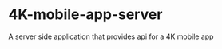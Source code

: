 4K-mobile-app-server
====================

A server side application that provides api for a 4K mobile app
